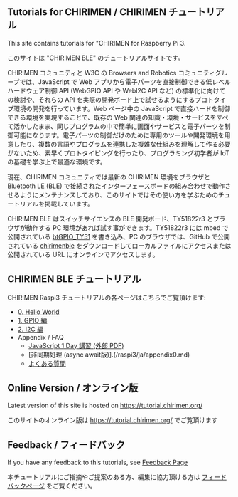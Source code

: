 ## Tutorials for CHIRIMEN / CHIRIMEN チュートリアル
This site contains tutorials for "CHIRIMEN for Raspberry Pi 3.

このサイトは "CHIRIMEN BLE" のチュートリアルサイトです。

CHIRIMEN コミュニティと W3C の Browsers and Robotics コミュニティグループでは、JavaScript で Web アプリから電子パーツを直接制御できる低レベルハードウェア制御 API (WebGPIO API や WebI2C API など) の標準化に向けての検討や、それらの API を実際の開発ボード上で試せるようにするプロトタイプ環境の開発を行っています。Web ページ中の JavaScript で直接ハードを制御できる環境を実現することで、既存の Web 関連の知識・環境・サービスをすべて活かしたまま、同じプログラムの中で簡単に画面やサービスと電子パーツを制御可能になります。電子パーツの制御だけのために専用のツールや開発環境を用意したり、複数の言語やプログラムを連携した複雑な仕組みを理解して作る必要がないため、素早くプロトタイピングを行ったり、プログラミング初学者が IoT の基礎を学ぶ上で最適な環境です。

現在、CHIRIMEN コミュニティでは最新の CHIRIMEN 環境をブラウザと Bluetooth LE (BLE) で接続されたインターフェースボードの組み合わせで動作させるようにメンテナンスしており、このサイトではその使い方を学ぶためのチュートリアルを掲載しています。

CHIRIMEN BLE はスイッチサイエンスの BLE 開発ボード、TY51822r3 とブラウザが動作する PC 環境があれば試す事ができます。TY51822r3 には mbed で公開されている [btGPIO_TY51](https://os.mbed.com/users/nakamura_bs/code/btGPIO_TY51/) を書き込み、PC のブラウザでは、GitHub で公開されている [chirimenble](https://github.com/Nakamura2013/chirimenble) をダウンロードしてローカルファイルにアクセスまたは公開されている URL にオンラインでアクセスします。

## CHIRIMEN BLE チュートリアル

CHIRIMEN Raspi3 チュートリアルの各ページはこちらでご覧頂けます:

* [0. Hello World](./ble/ja/section0.md)
* [1. GPIO 編](./ble/ja/section1.md)
* [2. I2C 編](./ble/ja/section2.md)
* Appendix / FAQ
  * [JavaScript 1 Day 講習 (外部 PDF)](https://webiotmakers.github.io/static/docs/2017/maebashi-js.pdf)
  * [非同期処理 (async await版)].(/raspi3/ja/appendix0.md)
  * [よくある質問](./raspi3/ja/faq.md)


## Online Version / オンライン版
Latest version of this site is hosted on https://tutorial.chirimen.org/

このサイトのオンライン版は https://tutorial.chirimen.org/ でご覧頂けます

## Feedback / フィードバック
If you have any feedback to this tutorials, see [Feedback Page](feedback.md)

本チュートリアルにご指摘やご提案のある方、編集に協力頂ける方は [フィードバックページ](feedback.md) をご覧ください。
